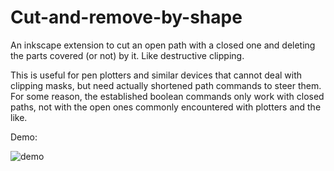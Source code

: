 # Cut-and-remove-by-shape
An inkscape extension to cut an open path with a closed one and deleting the parts covered (or not) by it. Like destructive clipping.

This is useful for pen plotters and similar devices that cannot deal with clipping masks, but need actually shortened path commands to steer them.
For some reason, the established boolean commands only work with closed paths, not with the open ones commonly encountered with plotters and the like.

Demo:

![demo](https://github.com/jkrumbiegel/Cut-and-remove-by-shape/assets/22495855/6c28e738-8e90-4e4f-b041-c05ed33bd149)
